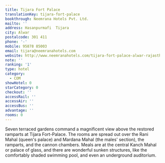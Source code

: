 ```yaml
---
title: Tijara Fort Palace
translationKey: tijara-fort-palace
bookthrough: Neemrana Hotels Pvt. Ltd.
mailto: ''
address: Hasanpurmafi  Tijara
city: Alwar
postalcode: 301 411
phone: '-'
mobile: 95878 85003
email: tijara@neemranahotels.com
website: http://www.neemranahotels.com/tijara-fort-palace-alwar-rajasthan
note: ''
ranking: '1'
type: hotel
category:
  - COM
showHotel: 0
starCategory: 0
checkout: ''
accessRail: ''
accessAir: ''
accessBus: ''
advantage: ''
rooms: 0
---
```

Seven terraced gardens command a magnificent view above the restored ramparts at Tijara Fort-Palace. The rooms are spread out over the Rani Mahal (queen's palace) and Mardana Mahal (the males' section), the ramparts, and the cannon chambers. Meals are at the central Kanch Mahal or palace of glass, and there are wonderful sunken structures, like the comfortably shaded swimming pool, and even an underground auditorium.